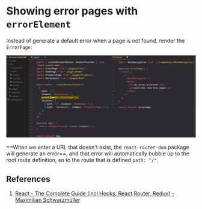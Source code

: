 # Showing error pages with `errorElement`

Instead of generate a default error when a page is not found, render the `ErrorPage`:

![Showing_error_messages](../../img/Showing_error_messages.jpg)

==When we enter a URL that doesn't exist, the `react-router-dom` package will generate an error==, and that error will automatically bubble up to the root route definition, so to the route that is defined `path: "/"`.

## References

1. [React - The Complete Guide (incl Hooks, React Router, Redux) - Maximilian Schwarzmüller](https://www.udemy.com/course/react-the-complete-guide-incl-redux/)
